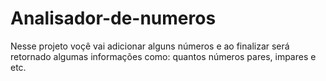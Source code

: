# Analisador-de-numeros
Nesse projeto voçê vai adicionar alguns números e ao finalizar será retornado algumas informações como: quantos números pares, impares e etc.
